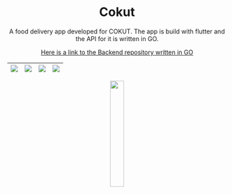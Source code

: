 <h1 align="center"> Cokut </h1>

<p align="center"> A food delivery app developed for COKUT. The app is build with flutter and the API for it is written in GO. </p>

<p align="center">
 <a href="https://github.com/incrypto32/cokut-server"> 
   Here is a link to the Backend repository written in GO
  </a>
</p>

| <img src="https://play-lh.googleusercontent.com/Rwv4QegSGkuCWrXXCdQ-57h0-LQcY79TsTS7pMMkOKuV1eqzGi6fWPh4NRORj96_UPuf=w1920-h975-rw" /> | <img src="https://play-lh.googleusercontent.com/dSMA0Tu-cHRkajCQPAobnsiiS9FSmQLTBy-HYJo1P2Bp73OkDG70OxS4HHTJL9SHRtk=w1920-h975-rw" /> | <img src="https://play-lh.googleusercontent.com/_R8WNj3hxI79FsKXeJJ1w0iwrjdwCB_FVXDwLhRC48LDnk33-qf2iGyfDmtwO4Uqku8=w1920-h975-rw" /> | <img src="https://play-lh.googleusercontent.com/mIx9mZJH0EgvMyFRhqgkniYvEEnr9jbyHajOA6RLKvN7EHShQAneRbKjjzQ580tIdn8=w1920-h975-rw" /> | 
| ---| ----| -- | -- |

<p align="center">
  <a href="https://play.google.com/store/apps/details?id=cokut.cokut&hl=en_IN&gl=US"> 
    <img src="https://raw.githubusercontent.com/steverichey/google-play-badge-svg/266d2b2df26f10d3c00b8129a0bd9f6da6b19f00/img/en_get.svg" width=25%/> 
  </a>
<!-- [Download on Playstore](https://play.google.com/store/apps/details?id=cokut.cokut&hl=en_IN&gl=US) -->
</p>
